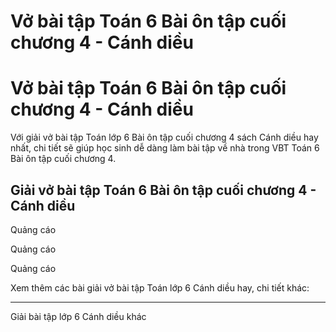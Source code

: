 # Vở bài tập Toán 6 Bài ôn tập cuối chương 4 - Cánh diều

# Vở bài tập Toán 6 Bài ôn tập cuối chương 4 - Cánh diều

Với giải vở bài tập Toán lớp 6 Bài ôn tập cuối chương 4 sách Cánh diều hay nhất, chi tiết sẽ giúp học sinh dễ dàng làm bài tập về nhà trong VBT Toán 6 Bài ôn tập cuối chương 4.

## Giải vở bài tập Toán 6 Bài ôn tập cuối chương 4 - Cánh diều

Quảng cáo

Quảng cáo

Quảng cáo

Xem thêm các bài giải vở bài tập Toán lớp 6 Cánh diều hay, chi tiết khác:

* * *

Giải bài tập lớp 6 Cánh diều khác
